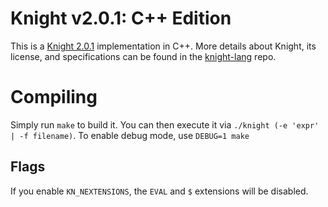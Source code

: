 # Knight v2.0.1: C++ Edition 
This is a [Knight 2.0.1](https://github.com/knight-lang/knight-lang) implementation in C++. More details about Knight, its license, and specifications can be found in the [knight-lang](https://github.com/knight-lang/knight-lang) repo.

# Compiling
Simply run `make` to build it. You can then execute it via `./knight (-e 'expr' | -f filename)`. To enable debug mode, use `DEBUG=1 make`

## Flags
If you enable `KN_NEXTENSIONS`, the `EVAL` and `$` extensions will be disabled.
